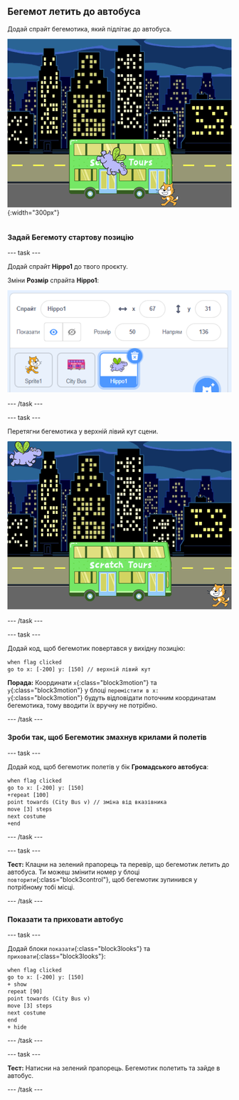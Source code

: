 ## Бегемот летить до автобуса

<div style="display: flex; flex-wrap: wrap">
<div style="flex-basis: 200px; flex-grow: 1; margin-right: 15px;">
Додай спрайт бегемотика, який підлітає до автобуса.
</div>
<div>

![Бегемотик летить до автобуса.](images/hippo-flies.png){:width="300px"}

</div>
</div>

### Задай Бегемоту стартову позицію

--- task ---

Додай спрайт **Hippo1** до твого проєкту.

Зміни **Розмір** спрайта **Hippo1**:

![Панель Спрайтів, де знаходиться спрайт Hippo1, з розміром, встановленим на 50.](images/hippo-sprite-size.png)

--- /task ---

--- task ---

Перетягни бегемотика у верхній лівий кут сцени.

![Спрайт Hippo1 у верхній лівій частині сцени.](images/hippo-sprite-stage.png)

--- /task ---

--- task ---

Додай код, щоб бегемотик повертався у вихідну позицію:

```blocks3
when flag clicked
go to x: [-200] y: [150] // верхній лівий кут
```

**Порада:** Координати `x`{:class="block3motion"} та `y`{:class="block3motion"} у блоці `перемістити в x: y`{:class="block3motion"} будуть відповідати поточним координатам бегемотика, тому вводити їх вручну не потрібно.

--- /task ---

### Зроби так, щоб Бегемотик змахнув крилами й полетів

--- task ---

Додай код, щоб бегемотик полетів у бік **Громадського автобуса**:

```blocks3
when flag clicked
go to x: [-200] y: [150] 
+repeat [100] 
point towards (City Bus v) // зміна від вказівника
move [3] steps
next costume
+end
```

--- /task ---

--- task ---

**Тест:** Клацни на зелений прапорець та перевір, що бегемотик летить до автобуса. Ти можеш змінити номер у блоці `повторити`{:class="block3control"}, щоб бегемотик зупинився у потрібному тобі місці.

--- /task ---

### Показати та приховати автобус

--- task ---

Додай блоки `показати`{:class="block3looks"} та `приховати`{:class="block3looks"}:

```blocks3
when flag clicked
go to x: [-200] y: [150] 
+ show
repeat [90] 
point towards (City Bus v)
move [3] steps
next costume
end
+ hide
```

--- /task ---

--- task ---

**Тест:** Натисни на зелений прапорець. Бегемотик полетить та зайде в автобус.

--- /task ---

